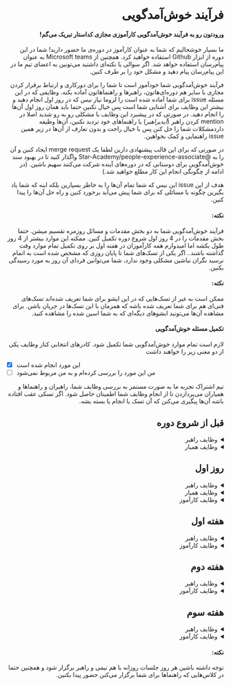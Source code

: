 <div dir="rtl" align='right'>
  
# فرآیند خوش‌آمدگویی

#### ورودتون رو به فرآیند خوش‌آمدگویی کارآموزی مجازی کداستار تبریک می‌گم!

ما بسیار خوشحالیم که شما به عنوان کارآموز در دوره‌ی ما حضور دارید!
شما در این دوره از ابزار Github استفاده خواهید کرد.
همچنین از Microsoft teams به عنوان پیام‌رسان استفاده خواهد شد.
اگر سوالی یا نکته‌ای داشتید می‌تونین به اعضای تیمِ ما در این پیام‌رسان پیام دهید و مشکل خود را بر طرف کنین.

فرآیند خوش‌آمدگویی شما خودآموز است تا شما را برای دورکاری و ارتباط برقرار کردن مجازی با سایر هم دوره‌ای‌هاتون، راهبرها و راهنماهاتون آماده بکنه.
وظایفی که در این مسئله
issue
برای شما آماده شده است را لزوما نیاز نیس که در روز اول انجام دهید و بیشتر این وظایف برای آشنایی شما است پس خیال نکنین حتما باید همان روز اول آن‌ها را انجام دهید.
در صورتی که در پیشبرد این وظایف با مشکلی رو به رو شدید اصلا در
mention
کردن راهبر (*آی*دی*راهبر*) یا راهنماهای خود تردید نکنین، آن‌ها وظیفه داردمشکلات شما را حل کنن پس با خیال راحت و بدون تعارف از آن‌ها در زیر همین
issue
راهنمایی و کمک بخواهین.

در صورتی که برای این قالب پیشنهادی دارین لطفا یک
merge request
ایجاد کنین و آن را به
@Star-Academy/people-experience-associate
واگذار کنید تا در بهبود سند خوش‌آمدگویی برای دوستانی که در دوره‌های آینده شرکت می‌کنند سهیم باشین.
(در ادامه از چگونگی انجام این کار مطلع خواهید شد.)

هدف از این
issue
این نیس که شما تمام آن‌ها را به خاطر بسپارین بلکه اینه که شما یاد بگیرین چگونه با مسائلی که برای شما پیش می‌آید برخورد کنین و راه حل آن‌ها را پیدا کنین.

#### نکته:

فرآیند خوش‌آمدگویی شما به دو بخش مقدمات و مسائل روزمره تقسیم میشن.
حتما بخش مقدمات را در 4 روز اول شروع دوره تکمیل کنین.
ممکنه این موارد بیشتر از 4 روز طول بکشه اما امیدوارم همه کارآموزان در هفته اول بر روی تکمیل تمام موارد وقت گذاشته باشند..
اگر یکی از تسک‌های شما تا پایان روزی که مشخص شده است به اتمام نرسید نگران نباشین مشکلی وجود ندارد، شما می‌توانین فردای آن روز به مورد رسیدگی بکنین.

#### نکته:

ممکن است به غیر از تسک‌هایی که در این ایشو برای شما تعریف شده‌اند تسک‌های فنی‌ای هم برای شما تعریف شده باشه که همزمان با این تسک‌ها در جریان باشن. برای مشاهده آن‌ها می‌تونید ایشو‌های دیگه‌ای که به شما اسین شده را مشاهده کنید.

#### تکمیل مسئله خوش‌آمدگویی

لازم است تمام موارد خوش‌آمدگویی شما تکمیل شود.
کادرهای انتخابی کنار وظایف یکی از دو معنی زیر را خواهند داشت

<div  dir="ltr" align='left'>
  
- [x] این مورد انجام شده است
- [ ] من این مورد را بررسی کرده‌ام و به من مربوط نمی‌شود
</div>

تیم اشتراک تجربه ما به صورت مستمر به بررسی وظایف شما، راهبران و راهنماها و همیاران می‌پردازدن تا از انجام وظایف شما اطمینان حاصل شود.
اگر تسکی عقب افتاده باشه آن‌ها پیگیری می‌کنن که آن تسک یا انجام یا بسته بشه.

## قبل از شروع دوره

<details>
  <summary>وظایف راهبر</summary>
  
  <div  dir="ltr" align='left'>
  
  1. [ ] قبل از شروع دوره حتما با کارآموز گرامی ارتباط برقرار و او را به جشن افتتاحیه دوره دعوت کن. در پیام ارسالی خود را معرفی کرده و ورود وی را به دوره تبریک بگو.
  2. [ ] <span  dir="rtl" align='right'> از کارآموز یک ایمیل جهت دعوت وی به تیم Microsoft teams دریافت و برایش دعوت نامه ارسال کن. </span>
  3. [ ] سه فاز اولیه و فرآیند خوش‌آمدگویی را به صورت ایشو و به نام آن کارآموز تعریف کن ولی آن‌ها را اساین نکن.
  4. [ ] یکی از راهنماها را به عنوان همیار کارآموز انتخاب کن و میان کارآموز و همیار یک لینک شکل بده.
     </div>
</details>

<details>
  <summary>وظایف همیار</summary>
  
  <div  dir="ltr" align='left'>
  
  1. [ ] به کارآموز پیام بده و خودت رو معرفی کن
  2. [ ] <span  dir="rtl" align='right'> اگر در اتصال به Microsoft Team کارآموز مشکلی دارد مشکلش را حل کن. </span>
  3. [ ] اگر کارآموز در مورد دوره یا تیم سوالی دارد به طور خلاصه جواب بده و بگو در جلسه افتتاحیه به طور مفصل بیان می‌شود.
     </div>
</details>

## روز اول

<details>
  <summary>وظایف راهبر</summary>
  
  <div  dir="ltr" align='left'>
  
  1. [ ] ساعت 10 در جشن افتتاحیه شرکت کن.
  2. [ ] هم گروهی‌ هر کارآموز را مشخص کن و در جشن اعلام کن.
  3. [ ] زمان جلسه روزانه رو با کارآموز ست بکن
     </div>
</details>

<details>
  <summary>وظایف همیار</summary>
  
  <div  dir="ltr" align='left'>
  
  1. [ ] کارآموز رو به گیت‌هاب اضافه کن و اگه توضیح اضافی در این مورد خواست بهش بده.
     </div>
</details>

<details>
  <summary>وظایف کارآموز</summary>
  
  <div  dir="ltr" align='left'>
  
  1. [ ] ساعت 10 در جشن افتتاحیه شرکت کن.
  2. [ ] به هم تیمی خود پیام بده و با هم ارتباط برقرار کنید.
  3. [ ] از همیارت پیگیری کن که به گیت‌هاب اضاف‌ات بکنه.
  4. [ ] <span  dir="rtl" align='right'> به ریپو codestar-intern-issues برو و در اونجا تسک فرآیند خوش‌آمدگویی خودت رو پیدا کن و به خود اسین کن. </span>
  5. [ ] با هم راهبرت یک زمان برای جلسه گزارش روزانه ست بکن که هر روز با هم تیمی‌ات با راهبر جلسه داشته باشین. پیشنهاد می‌شه این زمان بعد از ظهر و در انتهای زمان روزانه باشه.
  6. [ ] <span  dir="rtl" align='right'> زمانی که تمام کارهایی که باید در روز اول انجام می‌دادی را انجام دادی لیبل "Day 1- Complete Label" رو به ایشوت متصل کن. </span>
     </div>
</details>

## هفته اول

<details>
  <summary>وظایف راهبر</summary>
  
  <div  dir="ltr" align='left'>
  
  1. [ ] هر روز جلسه روزانه را برگزار و روند رشد کارآموزها رو پیگیری کن
     </div>
</details>

<details>
  <summary>وظایف کارآموز</summary>
  
  <div  dir="ltr" align='left'>
  
  1. [ ] هر روز با هم تیمی خود یک جلسه روزانه برگزار کرده و برای آن روز خود برنامه بریزین.
  2. [ ] عصرها به جلسه با راهبر خود برو و گزارشی از مشکلات یا اتفاقات روزانه به او بده.
  3. [ ] <span  dir="rtl" align='right'> با سه نفر از اعضای بقیه تیم ها جلسه Coffe Gap مشخص کن و سعی کن بیشتر با بقیه بچه‌ها در این جلسات آشنا بشی. مدت زمان پیشنهادی برای این جلسات نیم ساعت است. </span>
  4. [ ] <span  dir="rtl" align='right'> زمانی که تمام کارهایی که باید در هفته اول انجام می‌دادی را انجام دادی لیبل "week 1- Complete Label" رو به ایشوت متصل کن. </span>
     </div>
</details>


## هفته دوم

<details>
  <summary>وظایف راهبر</summary>
  
  <div  dir="ltr" align='left'>
  
  1. [ ] یک جلسه یک به یک با کارآموز مشخص کن و در مورد موارد مختلف جهت آشنایی بیشتر گفت و گو کنید.
     </div>
</details>

<details>
  <summary>وظایف کارآموز</summary>
  
  <div  dir="ltr" align='left'>
  
  1. [ ] به جلسه یک به یک با راهبر برو.
  2. [ ] <span  dir="rtl" align='right'>زمانی که تمام کارهایی که باید در هفته دوم انجام می‌دادی را انجام دادی لیبل "week 2- Complete Label" رو به ایشوت متصل کن. </span>
     </div>
</details>

## هفته سوم

<details>
  <summary>وظایف راهبر</summary>
  
  <div  dir="ltr" align='left'>
  
  1. [ ] <span  dir="rtl" align='right'> یک جلسه [AMA](https://about.gitlab.com/company/culture/all-remote/informal-communication/#ama-ask-me-anything) میان 4 نفر از بچه‌ها و یکی از مدیران ستاره مشخص کن و به اطلاع کارآموز برسون</spam>
     </div>
</details>

<details>
  <summary>وظایف کارآموز</summary>
  
  <div  dir="ltr" align='left'>
  
  1. [ ] <span  dir="rtl" align='right'> در جلسه [AMA](https://about.gitlab.com/company/culture/all-remote/informal-communication/#ama-ask-me-anything) شرکت کن و هر چیزی که در مورد تیم ستاره، گذشته‌اش، حالش و آینده‌اش دوست داری بپرس. </span>
  2. [ ] <span  dir="rtl" align='right'> زمانی که تمام کارهایی که باید در هفته سوم انجام می‌دادی را انجام دادی لیبل "week 3- Complete Label" رو به ایشوت متصل کن. </span>
     </div>
</details>

#### نکته:
توجه داشته باشین هر روز جلسات روزانه با هم تیمی و راهبر برگزار شود و همچنین حتما در کلاس‌هایی که راهنماها برای شما برگزار می‌کنن حضور پیدا بکنین.

</div>